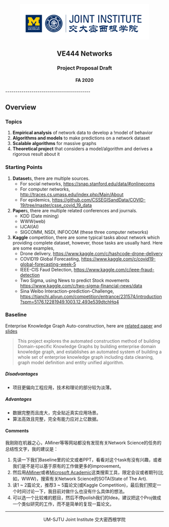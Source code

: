 <div style="text-align:center">
	<img src="../images/ji_logo.png" alt="Jilogo" style="zoom:40%;" />
</div>
<center>
	<h2>
		VE444 Networks
	</h2>
</center> 
<center>
	<h3>
		Project Proposal Draft
	</h3>
</center>
<center>
   <h4>
       FA 2020
    </h4> 
</center>
------------------------------------------

## Overview

### Topics

1. **Empirical analysis** of network data to develop a !model of behavior
2. **Algorithms and models** to make predictions on a network dataset
3. **Scalable algorithms** for massive graphs
4. **Theoretical project** that considers a model/algorithm and derives a rigorous result about it

### Starting Points

1. **Dataset**s, there are multiple sources.
   - For social networks, https://snap.stanford.edu/data/#onlinecoms
   - For computer networks, http://traces.cs.umass.edu/index.php/Main/About
   - For epidemics, https://github.com/CSSEGISandData/COVID-19/tree/master/csse_covid_19_data
2. **Paper**s, there are multiple related conferences and journals.
   - KDD (Date mining)
   - WWW(web)
   - IJCAI(AI)
   - SIGCOMM, NSDI, INFOCOM (these three computer networks)
3. **Kaggle** competition, there are some typical tasks about network which providing complete dataset, however, those tasks are usually hard. Here are some examples,
   - Drone delivery, https://www.kaggle.com/c/hashcode-drone-delivery
   - COVID19 Global Forecasting, https://www.kaggle.com/c/covid19-global-forecasting-week-5
   - IEEE-CIS Faud Detection, https://www.kaggle.com/c/ieee-fraud-detection
   - Two Sigma, using News to predict Stock movements https://www.kaggle.com/c/two-sigma-financial-news/data
   - Sina Weibo Interaction-prediction-Challenge, https://tianchi.aliyun.com/competition/entrance/231574/introduction?spm=5176.12281949.1003.12.493e539dtchHq4

### Baseline

Enterprise Knowledge Graph Auto-construction, here are [related paper](../Prior/Enterprise-KG-Paper.pdf) and [slides](../Prior/Enterprise-KG-Slides.pdf)

> This project explores the automated construction method of building Domain-specific Knowledge Graphs by building enterprise domain knowledge graph, and establishes an automated system of building a whole set of enterprise knowledge graph including data cleaning, graph model definition and entity unified algorithm.

##### Disadvantages

- 项目更偏向工程应用，技术和理论的部分较为淡薄。

#####  Advantages

- 数据完整而且庞大，完全贴近真实应用场景。
- 算法高效且完整，完全有能力应对上亿数据。

#### Comments

我刚刚在机器之心，AMiner等等网站都没有发现有关Network Science的任务的总结性文字，我的建议是：

1. 先读一下我们Baseline里的论文或者PPT，看看对这个task有没有兴趣，或者我们是不是可以基于原有的工作做更多的improvement。
2. 然后用[AMiner](https://www.aminer.org/)或者[Microsoft Academic](https://academic.microsoft.com/)这类搜索工具，限定会议或者期刊(比如，WWW)，搜索有关Network Science的SOTA(State of The Art).
3. 读1 ~ 2篇论文，推荐3 ~ 5篇论文(或Kaggle Competition)，最后我们预定一个时间讨论一下，我目前对做什么也没有什么具体的想法。
4. 可以选一个比较难的题目，然后不停polish我们的Idea，建议把这个Proj做成一个类似研究的工作，而不是简单的复现一篇论文。

---------------------------------------------------------------

<center>
    UM-SJTU Joint Institute 交大密西根学院
</center>

